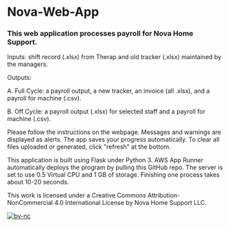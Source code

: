 # Nova-Web-App

### This web application processes payroll for Nova Home Support. 

Inputs: shift record (.xlsx) from Therap and old tracker (.xlsx) maintained by the managers.

Outputs:

A. Full Cycle: a payroll output, a new tracker, an invoice (all .xlsx), and a payroll for machine (.csv).

B. Off Cycle: a payroll output (.xlsx) for selected staff and a payroll for machine (.csv).

Please follow the instructions on the webpage. 
Messages and warnings are displayed as alerts. 
The app saves your progress automatically.
To clear all files uploaded or generated, click "refresh" at the bottom.

This application is built using Flask under Python 3. 
AWS App Runner automatically deploys the program by pulling this GitHub repo. 
The server is set to use 0.5 Virtual CPU and 1 GB of storage. 
Finishing one process takes about 10-20 seconds.

This work is licensed under a Creative Commons Attribution-NonCommercial 4.0 International License by Nova Home Support LLC.

[![by-nc](https://github.com/HaosenHe/Nova-Web-App/assets/29806214/da80f40b-82b8-460d-902f-b91e0d167d97)](https://creativecommons.org/licenses/by-nc/4.0/)

